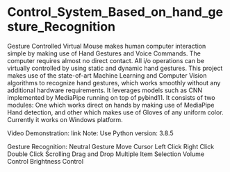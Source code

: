 # Control_System_Based_on_hand_gesture_Recognition
Gesture Controlled Virtual Mouse makes human computer interaction simple by making use of Hand Gestures and Voice Commands. The computer requires almost no direct contact. All i/o operations can be virtually controlled by using static and dynamic hand gestures. This project makes use of the state-of-art Machine Learning and Computer Vision algorithms to recognize hand gestures, which works smoothly without any additional hardware requirements. It leverages models such as CNN implemented by MediaPipe running on top of pybind11. It consists of two modules: One which works direct on hands by making use of MediaPipe Hand detection, and other which makes use of Gloves of any uniform color. Currently it works on Windows platform.

Video Demonstration: link
Note: Use Python version: 3.8.5

Gesture Recognition:
Neutral Gesture
Move Cursor
Left Click
Right Click
Double Click
Scrolling
Drag and Drop
Multiple Item Selection
Volume Control
Brightness Control
